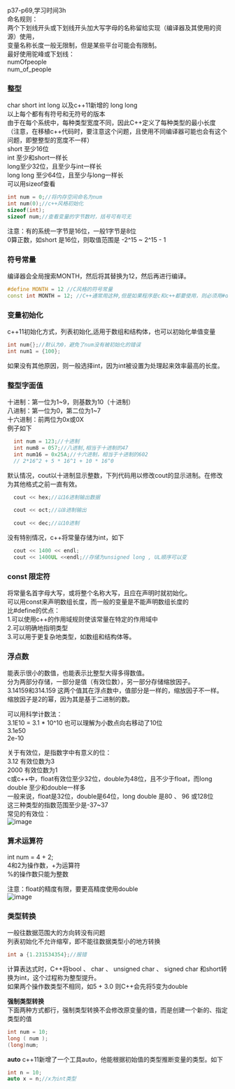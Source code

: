p37-p69,学习时间3h  
命名规则：   
两个下划线开头或下划线开头加大写字母的名称留给实现（编译器及其使用的资源）使用，  
变量名称长度一般无限制，但是某些平台可能会有限制。  
最好使用驼峰或下划线：  
numOfpeople  
num_of_people    

### 整型
char short int long 以及c++11新增的 long long  
以上每个都有有符号和无符号的版本  
由于在每个系统中，每种类型宽度不同，因此C++定义了每种类型的最小长度（注意，在移植c++代码时，要注意这个问题，且使用不同编译器可能也会有这个问题，即整整型的宽度不一样）  
short 至少16位  
int 至少和short一样长   
long至少32位，且至少与int一样长  
long long 至少64位，且至少与long一样长  
可以用sizeof查看  
```c++
int num = 0;//将内存空间命名为num
int num(0);//c++风格初始化
sizeof(int);
sizeof num;//查看变量的字节数时，括号可有可无 
```
注意：有的系统一字节是16位，一般1字节是8位  
0算正数，如short 是16位，则取值范围是 -2^15 ~ 2^15 - 1  

### 符号常量
编译器会全局搜索MONTH，然后将其替换为12，然后再进行编译。
```c++
#define MONTH = 12 //C风格的符号常量 
const int MONTH = 12; //C++通常用这种,但是如果程序是c和c++都要使用，则必须用#define
```

### 变量初始化
c++11初始化方式，列表初始化,适用于数组和结构体，也可以初始化单值变量  
```c++
int num{};//默认为0，避免了num没有被初始化的错误
int num1 = {100};
```

如果没有其他原因，则一般选择int，因为int被设置为处理起来效率最高的长度。  

### 整型字面值
十进制：第一位为1~9，则基数为10（十进制）   
八进制：第一位为0，第二位为1~7  
十六进制：前两位为0x或0X  
例子如下  
```c++
  int num = 123;//十进制
  int num8 = 057;//八进制,相当于十进制的47
  int num16 = 0x25A;//十六进制，相当于十进制的602
  // 2*16^2 + 5 * 16^1 + 10 * 16^0
```
默认情况，cout以十进制显示整数，下列代码用以修改cout的显示进制。在修改为其他格式之前一直有效。  

```c++
  cout << hex;//以16进制输出数据
  
  cout << oct;//以8进制输出
  
  cout << dec;//以10进制
```

没有特别情况，c++将常量存储为int，如下  
```c++
  cout << 1400 << endl;
  cout << 1400UL <<endl;//存储为unsigned long , UL顺序可以变
```
### const 限定符
将常量名首字母大写，或将整个名称大写，且应在声明时就初始化。  
可以用const来声明数组长度，而一般的变量是不能声明数组长度的   
比#define的优点：  
1.可以使用c++的作用域规则使该常量在特定的作用域中  
2.可以明确地指明类型  
3.可以用于更复杂地类型，如数组和结构体等。  

### 浮点数
能表示很小的数值，也能表示比整型大得多得数值。  
分为两部分存储，一部分是值（有效位数），另一部分存储缩放因子。     
3.14159和314.159 这两个值其在浮点数中，值部分是一样的，缩放因子不一样。  
缩放因子是2的幂，因为其是基于二进制的数。  

可以用科学计数法：  
3.1E10  = 3.1 * 10^10  也可以理解为小数点向右移动了10位  
3.1e50  
2e-10  

关于有效位，是指数字中有意义的位：  
3.12 有效位数为3   
2000 有效位数为1  
c或c++中，float有效位至少32位，double为48位，且不少于float，而long double 至少和double一样多  
一般来说，float是32位，double是64位，long double 是80 、 96 或128位  
这三种类型的指数范围至少是-37~37  
常见的有效位：  
![image](https://user-images.githubusercontent.com/83968454/209848985-6a963422-3dd9-4d07-b9ce-5d3d2baec480.png)  

### 算术运算符
int num = 4 + 2;  
4和2为操作数，+为运算符  
%的操作数只能为整数  

注意：float的精度有限，要更高精度使用double  
![image](https://user-images.githubusercontent.com/83968454/209850400-a059a754-5283-47e4-9e38-3680ebff38eb.png)  

### 类型转换
一般往数据范围大的方向转没有问题  
列表初始化不允许缩窄，即不能往数据类型小的地方转换  
```c++
int a {1.231534354};//报错

```
计算表达式时，C++将bool 、 char 、 unsigned char 、 signed char 和short转换为int，这个过程称为整型提升。  
如果两个操作数类型不相同，如5 + 3.0  则C++会先将5变为double  

__强制类型转换__  
下面两种方式都行，强制类型转换不会修改原变量的值，而是创建一个新的、指定类型的值  
```c++
int num = 10;
long ( num );
(long)num;
```
__auto__
c++11新增了一个工具auto，他能根据初始值的类型推断变量的类型。如下  
```c++
int n = 10;
auto x = n;//x为int类型
```
